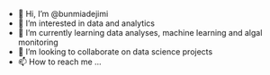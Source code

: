 - 👋 Hi, I’m @bunmiadejimi
- 👀 I’m interested in data and analytics
- 🌱 I’m currently learning data analyses, machine learning and algal monitoring
- 💞️ I’m looking to collaborate on data science projects
- 📫 How to reach me ...

<!---
bunmiadejimi/bunmiadejimi is a ✨ special ✨ repository because its `README.md` (this file) appears on your GitHub profile.
You can click the Preview link to take a look at your changes.
--->
